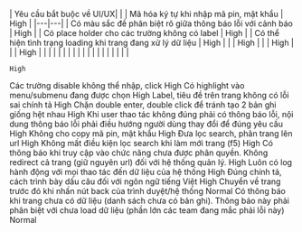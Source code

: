 | Yêu cầu bắt buộc về UI/UX|   |
| Mã hóa ký tự khi nhập mã pin, mật khẩu  |  High | 
|---|---|
|  Có màu sắc đề phân biệt rõ giữa thông báo lỗi với cảnh báo | High  |
| Có place holder cho các trường không có label  |  High |
| Có thể hiện tình trạng loading khi trang đang xử lý dữ liệu  | High  |
|   | High  |
|   | High  |
|   | High  |
|   |   |
|   |   |
|   |   |
|   |   |
|   |   |
|   |   |
	
	High
Các trường disable không thể nhập, click 	High
Có highlight vào menu/submenu đang được chọn	High
Label, tiêu đề trên trang không có lỗi sai chính tả	High
Chặn double enter, double click để tránh tạo 2 bản ghi giống hệt nhau	High
Khi user thao tác không đúng phải có thông báo lỗi, nội dung thông báo lỗi phải điều hướng người dùng thay đổi để đúng yêu cầu	High
Không cho copy mã pin, mật khẩu	High
Đưa lọc search, phân trang lên url	High
Không mất điều kiện lọc search khi làm mới trang (f5)	High
Có thông báo khi truy cập vào chức năng chưa được phân quyền. Không redirect cả trang (giữ nguyên url) đối với hệ thống quản lý.	High
Luôn có log hành động với mọi thao tác đến dữ liệu của hệ thống	High
Đúng chính tả, cách trình bày dấu câu đối với ngôn ngữ tiếng Việt	High
Chuyển về trang trước đó khi nhấn nút back của trình duyệt/hệ thống	Normal
Có thông báo khi trang chưa có dữ liệu (danh sách chưa có bản ghi). Thông báo này phải phân biệt với chưa load dữ liệu (phần lớn các team đang mắc phải lỗi này)	Normal
